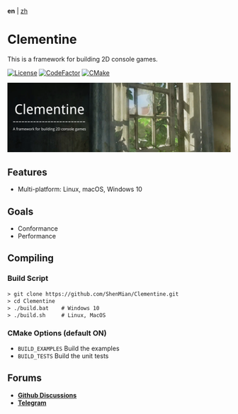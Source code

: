 **en** | [zh]

# Clementine
This is a framework for building 2D console games.  

[![License](https://img.shields.io/github/license/ShenMian/Clementine)](https://github.com/ShenMian/Clementine/blob/master/LICENSE)
[![CodeFactor](https://www.codefactor.io/repository/github/shenmian/clementine/badge)](https://www.codefactor.io/repository/github/shenmian/clementine)
[![CMake](https://github.com/ShenMian/Clementine/workflows/CMake/badge.svg?branch=master)](https://github.com/ShenMian/Clementine/actions?query=workflow%3ACMake)

![Picture](docs/banner.png)  

## Features
- Multi-platform: Linux, macOS, Windows 10

## Goals
- Conformance
- Performance

## Compiling

### Build Script
```
> git clone https://github.com/ShenMian/Clementine.git
> cd Clementine
> ./build.bat    # Windows 10
> ./build.sh     # Linux, MacOS
```

### CMake Options (default ON)
- `BUILD_EXAMPLES` Build the examples
- `BUILD_TESTS`    Build the unit tests

## Forums
- [**Github Discussions**](https://github.com/ShenMian/Clementine/discussions)
- [**Telegram**](https://t.me/shenmian)

[zh]: README_zh.md
